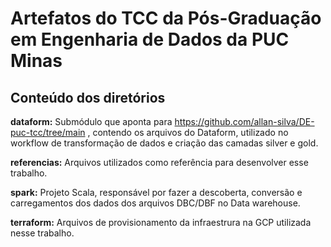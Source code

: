 # Artefatos do TCC da Pós-Graduação em Engenharia de Dados da PUC Minas

## Conteúdo dos diretórios

**dataform:** Submódulo que aponta para https://github.com/allan-silva/DE-puc-tcc/tree/main , contendo os arquivos do Dataform, utilizado no workflow de transformação de dados e criação das camadas silver e gold.

**referencias:** Arquivos utilizados como referência para desenvolver esse trabalho.

**spark:** Projeto Scala, responsável por fazer a descoberta, conversão e carregamentos dos dados dos arquivos DBC/DBF no Data warehouse.

**terraform:** Arquivos de provisionamento da infraestrura na GCP utilizada nesse trabalho.
